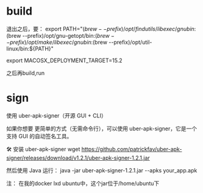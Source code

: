 
# build
退出之后，要：
export PATH="$(brew --prefix)/opt/findutils/libexec/gnubin:$(brew --prefix)/opt/gnu-getopt/bin:$(brew --prefix)/opt/make/libexec/gnubin:$(brew --prefix)/opt/util-linux/bin:${PATH}"

export MACOSX_DEPLOYMENT_TARGET=15.2 

之后再build,run

# sign

使用 uber-apk-signer（开源 GUI + CLI）

如果你想要 更简单的方式（无需命令行），可以使用 uber-apk-signer，它是一个 支持 GUI 的自动签名工具。

🛠 安装 uber-apk-signer
wget https://github.com/patrickfav/uber-apk-signer/releases/download/v1.2.1/uber-apk-signer-1.2.1.jar

然后使用 Java 运行：
java -jar uber-apk-signer-1.2.1.jar --apks your_app.apk

注：
在我的docker lxd ubuntu中，这个jar位于/home/ubuntu下

